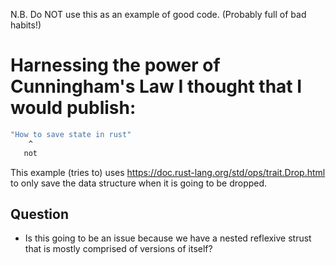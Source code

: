 N.B. Do NOT use this as an example of good code. (Probably full of bad habits!)
# Harnessing the power of Cunningham's Law I thought that I would publish:

```bash
"How to save state in rust"
    ^
   not
```

This example (tries to) uses https://doc.rust-lang.org/std/ops/trait.Drop.html
to only save the data structure when it is going to be dropped.

## Question
* Is this going to be an issue because we have a nested reflexive strust that is mostly comprised of versions of itself?
